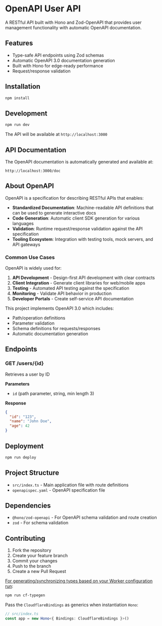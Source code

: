 # OpenAPI User API

A RESTful API built with Hono and Zod-OpenAPI that provides user management functionality with automatic OpenAPI documentation.

## Features

- Type-safe API endpoints using Zod schemas
- Automatic OpenAPI 3.0 documentation generation
- Built with Hono for edge-ready performance
- Request/response validation

## Installation

```bash
npm install
```

## Development

```bash
npm run dev
```

The API will be available at `http://localhost:3000`

## API Documentation

The OpenAPI documentation is automatically generated and available at:

```
http://localhost:3000/doc
```

## About OpenAPI

OpenAPI is a specification for describing RESTful APIs that enables:

- **Standardized Documentation**: Machine-readable API definitions that can be used to generate interactive docs
- **Code Generation**: Automatic client SDK generation for various languages
- **Validation**: Runtime request/response validation against the API specification
- **Tooling Ecosystem**: Integration with testing tools, mock servers, and API gateways

### Common Use Cases

OpenAPI is widely used for:
1. **API Development** - Design-first API development with clear contracts
2. **Client Integration** - Generate client libraries for web/mobile apps
3. **Testing** - Automated API testing against the specification
4. **Monitoring** - Validate API behavior in production
5. **Developer Portals** - Create self-service API documentation

This project implements OpenAPI 3.0 which includes:
- Path/operation definitions
- Parameter validation
- Schema definitions for requests/responses
- Automatic documentation generation

## Endpoints

### GET /users/{id}

Retrieves a user by ID

**Parameters**
- `id` (path parameter, string, min length 3)

**Response**
```json
{
  "id": "123",
  "name": "John Doe",
  "age": 42
}
```

## Deployment

```bash
npm run deploy
```

## Project Structure

- `src/index.ts` - Main application file with route definitions
- `openapispec.yaml` - OpenAPI specification file

## Dependencies

- `@hono/zod-openapi` - For OpenAPI schema validation and route creation
- `zod` - For schema validation

## Contributing

1. Fork the repository
2. Create your feature branch
3. Commit your changes
4. Push to the branch
5. Create a new Pull Request

[For generating/synchronizing types based on your Worker configuration run](https://developers.cloudflare.com/workers/wrangler/commands/#types):

```txt
npm run cf-typegen
```

Pass the `CloudflareBindings` as generics when instantiation `Hono`:

```ts
// src/index.ts
const app = new Hono<{ Bindings: CloudflareBindings }>()
